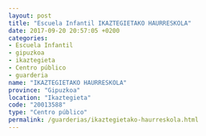 ```yaml
---
layout: post
title: "Escuela Infantil IKAZTEGIETAKO HAURRESKOLA"
date: 2017-09-20 20:57:05 +0200
categories:
- Escuela Infantil
- gipuzkoa
- ikaztegieta
- Centro público
- guarderia
name: "IKAZTEGIETAKO HAURRESKOLA"
province: "Gipuzkoa"
location: "Ikaztegieta"
code: "20013588"
type: "Centro público"
permalink: /guarderias/ikaztegietako-haurreskola.html
---
```

